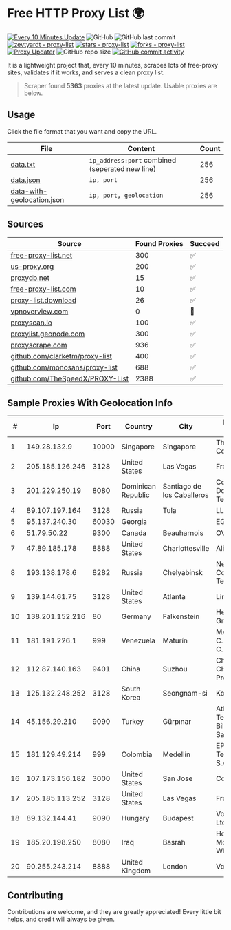 
# Free HTTP Proxy List 🌍

[![Every 10 Minutes Update](https://github.com/mertguvencli/http-proxy-list/actions/workflows/main.yml/badge.svg?branch=main)](https://github.com/mertguvencli/http-proxy-list/actions/workflows/main.yml)
![GitHub](https://img.shields.io/github/license/mertguvencli/http-proxy-list)
![GitHub last commit](https://img.shields.io/github/last-commit/mertguvencli/http-proxy-list)
[![zevtyardt - proxy-list](https://img.shields.io/static/v1?label=zevtyardt&message=proxy-list&color=blue&logo=github)](https://github.com/zevtyardt/proxy-list "Go to GitHub repo")
[![stars - proxy-list](https://img.shields.io/github/stars/zevtyardt/proxy-list?style=social)](https://github.com/zevtyardt/proxy-list)
[![forks - proxy-list](https://img.shields.io/github/forks/zevtyardt/proxy-list?style=social)](https://github.com/zevtyardt/proxy-list)
[![Proxy Updater](https://github.com/zevtyardt/proxy-list/workflows/Proxy%20Updater/badge.svg)](https://github.com/zevtyardt/proxy-list/actions?query=workflow:"Proxy+Updater")
![GitHub repo size](https://img.shields.io/github/repo-size/zevtyardt/proxy-list)
[![GitHub commit activity](https://img.shields.io/github/commit-activity/m/zevtyardt/proxy-list?logo=commits)](https://github.com/zevtyardt/proxy-list/commits/main)

It is a lightweight project that, every 10 minutes, scrapes lots of free-proxy sites, validates if it works, and serves a clean proxy list.

> Scraper found **5363** proxies at the latest update. Usable proxies are below.

## Usage

Click the file format that you want and copy the URL.

|File|Content|Count|
|----|-------|-----|
|[data.txt](https://raw.githubusercontent.com/mertguvencli/http-proxy-list/main/proxy-list/data.txt)|`ip_address:port` combined (seperated new line)|256|
|[data.json](https://raw.githubusercontent.com/mertguvencli/http-proxy-list/main/proxy-list/data.json)|`ip, port`|256|
|[data-with-geolocation.json](https://raw.githubusercontent.com/mertguvencli/http-proxy-list/main/proxy-list/data-with-geolocation.json)|`ip, port, geolocation`|256|

## Sources

|Source|Found Proxies|Succeed|
|------|-------------|-------|
|[free-proxy-list.net](https://free-proxy-list.net)|300|✅|
|[us-proxy.org](https://www.us-proxy.org)|200|✅|
|[proxydb.net](http://proxydb.net)|15|✅|
|[free-proxy-list.com](https://free-proxy-list.com/?page=&port=&type%5B%5D=http&type%5B%5D=https&up_time=0&search=Search)|10|✅|
|[proxy-list.download](https://www.proxy-list.download/HTTP)|26|✅|
|[vpnoverview.com](https://vpnoverview.com/privacy/anonymous-browsing/free-proxy-servers)|0|🚫|
|[proxyscan.io](https://www.proxyscan.io)|100|✅|
|[proxylist.geonode.com](https://proxylist.geonode.com/api/proxy-list?limit=300&page=1&sort_by=lastChecked&sort_type=desc&protocols=http,https)|300|✅|
|[proxyscrape.com](https://api.proxyscrape.com/v2/?request=displayproxies&protocol=http&timeout=10000&country=all&ssl=all&anonymity=all)|936|✅|
|[github.com/clarketm/proxy-list](https://raw.githubusercontent.com/clarketm/proxy-list/master/proxy-list-raw.txt)|400|✅|
|[github.com/monosans/proxy-list](https://raw.githubusercontent.com/monosans/proxy-list/main/proxies/http.txt)|688|✅|
|[github.com/TheSpeedX/PROXY-List](https://raw.githubusercontent.com/TheSpeedX/PROXY-List/master/http.txt)|2388|✅|


## Sample Proxies With Geolocation Info

|#|Ip|Port|Country|City|Internet Service Provider|
|-|--|----|-------|----|-------------------------|
|1|149.28.132.9|10000|Singapore|Singapore|The Constant Company|
|2|205.185.126.246|3128|United States|Las Vegas|FranTech Solutions|
|3|201.229.250.19|8080|Dominican Republic|Santiago de los Caballeros|Compañía Dominicana de Teléfonos S. A.|
|4|89.107.197.164|3128|Russia|Tula|LLC TK Altair|
|5|95.137.240.30|60030|Georgia||EGRISI|
|6|51.79.50.22|9300|Canada|Beauharnois|OVH SAS|
|7|47.89.185.178|8888|United States|Charlottesville|Alibaba.com LLC|
|8|193.138.178.6|8282|Russia|Chelyabinsk|New Communication Technologies|
|9|139.144.61.75|3128|United States|Atlanta|Linode, LLC|
|10|138.201.152.216|80|Germany|Falkenstein|Hetzner Online GmbH|
|11|181.191.226.1|999|Venezuela|Maturín|MANGO NETWORK, C. A. MANGONET, C. A|
|12|112.87.140.163|9401|China|Suzhou|China Unicom CHINA169 Jiangsu Province Network|
|13|125.132.248.252|3128|South Korea|Seongnam-si|Korea Telecom|
|14|45.156.29.210|9090|Turkey|Gürpınar|Atlantis Telekomunikasyon Bilisim Hizmetleri San. Tic. Ltd|
|15|181.129.49.214|999|Colombia|Medellín|EPM Telecomunicaciones S.A. E.S.P.|
|16|107.173.156.182|3000|United States|San Jose|ColoCrossing|
|17|205.185.113.252|3128|United States|Las Vegas|FranTech Solutions|
|18|89.132.144.41|9090|Hungary|Budapest|Vodafone Hungary Ltd.|
|19|185.20.198.250|8080|Iraq|Basrah|Horizon Scope Mobile Telecom WLL|
|20|90.255.243.214|8888|United Kingdom|London|Vodafone Limited|



## Contributing

Contributions are welcome, and they are greatly appreciated! Every
little bit helps, and credit will always be given.

